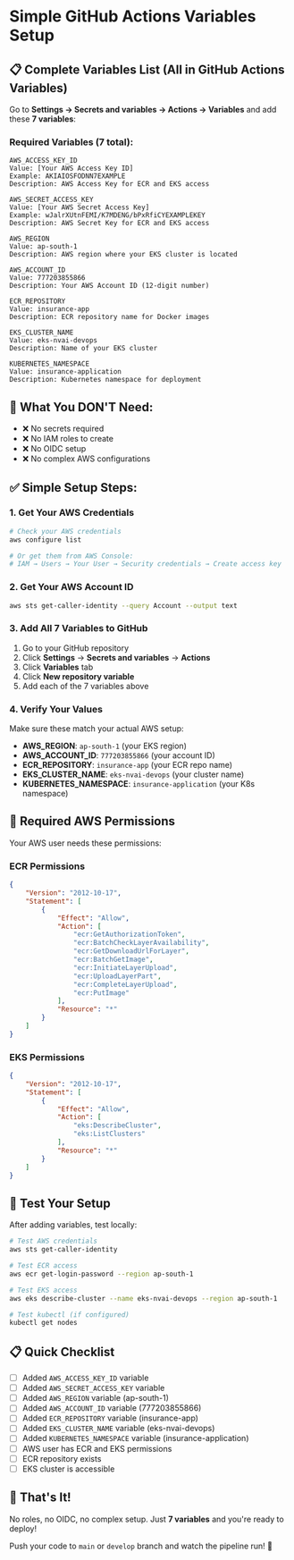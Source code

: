 # Simple GitHub Actions Variables Setup

## 📋 **Complete Variables List (All in GitHub Actions Variables)**

Go to **Settings → Secrets and variables → Actions → Variables** and add these **7 variables**:

### **Required Variables (7 total):**

```
AWS_ACCESS_KEY_ID
Value: [Your AWS Access Key ID]
Example: AKIAIOSFODNN7EXAMPLE
Description: AWS Access Key for ECR and EKS access

AWS_SECRET_ACCESS_KEY  
Value: [Your AWS Secret Access Key]
Example: wJalrXUtnFEMI/K7MDENG/bPxRfiCYEXAMPLEKEY
Description: AWS Secret Key for ECR and EKS access

AWS_REGION
Value: ap-south-1
Description: AWS region where your EKS cluster is located

AWS_ACCOUNT_ID
Value: 777203855866
Description: Your AWS Account ID (12-digit number)

ECR_REPOSITORY
Value: insurance-app
Description: ECR repository name for Docker images

EKS_CLUSTER_NAME
Value: eks-nvai-devops
Description: Name of your EKS cluster

KUBERNETES_NAMESPACE
Value: insurance-application
Description: Kubernetes namespace for deployment
```

## 🚫 **What You DON'T Need:**
- ❌ No secrets required
- ❌ No IAM roles to create
- ❌ No OIDC setup
- ❌ No complex AWS configurations

## ✅ **Simple Setup Steps:**

### 1. Get Your AWS Credentials
```bash
# Check your AWS credentials
aws configure list

# Or get them from AWS Console:
# IAM → Users → Your User → Security credentials → Create access key
```

### 2. Get Your AWS Account ID
```bash
aws sts get-caller-identity --query Account --output text
```

### 3. Add All 7 Variables to GitHub
1. Go to your GitHub repository
2. Click **Settings** → **Secrets and variables** → **Actions**
3. Click **Variables** tab
4. Click **New repository variable**
5. Add each of the 7 variables above

### 4. Verify Your Values
Make sure these match your actual AWS setup:
- **AWS_REGION**: `ap-south-1` (your EKS region)
- **AWS_ACCOUNT_ID**: `777203855866` (your account ID)
- **ECR_REPOSITORY**: `insurance-app` (your ECR repo name)
- **EKS_CLUSTER_NAME**: `eks-nvai-devops` (your cluster name)
- **KUBERNETES_NAMESPACE**: `insurance-application` (your K8s namespace)

## 🔧 **Required AWS Permissions**

Your AWS user needs these permissions:

### ECR Permissions
```json
{
    "Version": "2012-10-17",
    "Statement": [
        {
            "Effect": "Allow",
            "Action": [
                "ecr:GetAuthorizationToken",
                "ecr:BatchCheckLayerAvailability",
                "ecr:GetDownloadUrlForLayer", 
                "ecr:BatchGetImage",
                "ecr:InitiateLayerUpload",
                "ecr:UploadLayerPart",
                "ecr:CompleteLayerUpload",
                "ecr:PutImage"
            ],
            "Resource": "*"
        }
    ]
}
```

### EKS Permissions
```json
{
    "Version": "2012-10-17",
    "Statement": [
        {
            "Effect": "Allow",
            "Action": [
                "eks:DescribeCluster",
                "eks:ListClusters"
            ],
            "Resource": "*"
        }
    ]
}
```

## 🚀 **Test Your Setup**

After adding variables, test locally:

```bash
# Test AWS credentials
aws sts get-caller-identity

# Test ECR access
aws ecr get-login-password --region ap-south-1

# Test EKS access  
aws eks describe-cluster --name eks-nvai-devops --region ap-south-1

# Test kubectl (if configured)
kubectl get nodes
```

## 📋 **Quick Checklist**

- [ ] Added `AWS_ACCESS_KEY_ID` variable
- [ ] Added `AWS_SECRET_ACCESS_KEY` variable  
- [ ] Added `AWS_REGION` variable (ap-south-1)
- [ ] Added `AWS_ACCOUNT_ID` variable (777203855866)
- [ ] Added `ECR_REPOSITORY` variable (insurance-app)
- [ ] Added `EKS_CLUSTER_NAME` variable (eks-nvai-devops)
- [ ] Added `KUBERNETES_NAMESPACE` variable (insurance-application)
- [ ] AWS user has ECR and EKS permissions
- [ ] ECR repository exists
- [ ] EKS cluster is accessible

## 🎉 **That's It!**

No roles, no OIDC, no complex setup. Just **7 variables** and you're ready to deploy! 

Push your code to `main` or `develop` branch and watch the pipeline run! 🚀
